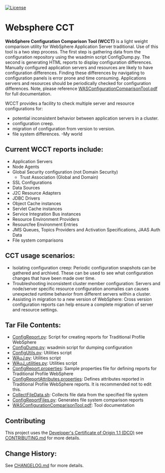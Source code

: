 [![License](https://img.shields.io/badge/License-ASL%202.0-green.svg)](https://opensource.org/licenses/Apache-2.0)

# Websphere CCT 

**WebSphere Configuration Comparison Tool (WCCT)** is a light weight comparison utility for WebSphere Application Server traditional.  Use of this tool is a two step process.  The first step is gathering data from the configuration repository using the wsadmin script ConfigDump.py.  The second is generating HTML reports to display configuration differences.  Manually configured application servers and resources are likely to have configuration differences. Finding these differences by navigating to configuration panels is error prone and time consuming. Applications servers and resources should be periodically checked for configuration differences.  Note, please reference [WASConfigurationComparisonTool.pdf](WASConfigurationComparisonTool.pdf) for full documentation.  

WCCT provides a facility to check multiple server and resource configurations for:
- potential inconsistent behavior between application servers in a cluster.
- configuration creep.
- migration of configuration from version to version.
- file system differences. -My world

## Current WCCT reports include:
- Application Servers
- Node Agents
- Global Security configuration (not Domain Security)
  - Trust Association (Global and Domain)
- SSL Configurations
- Data Sources
- J2C Resource Adapters
- JDBC Drivers
- Object Cache instances
- Servlet Cache instances
- Service Integration Bus instances
- Resource Environment Providers
- Resourcfee Environment Entries
- JMS Queues, Topics Providers and Activation Specifications, JAAS Auth Data
- File system comparisons

## CCT usage scenarios:
- Isolating configuration creep: Periodic configuration snapshots can be gathered and archived. These can be used to see what configuration changes that have been made over time.
- Troubleshooting inconsistent cluster member configuration: Servers and node/server specific resource configuration anomalies can causes unexpected runtime behavior from different servers within a cluster.
- Assisting in migration to a new version of WebSphere: Cross version configuration reports can help ensure a complete migration of server and resource settings.

## Tar File Contents:
- [ConfigReport.py](ConfigReport.py): Script for creating reports for Traditional Profile WebSphere
- [ConfigDump.py](ConfigDump.py): wsadmin script for dumping configuration
- [ConfigUtils.py](ConfigUtils.py): Utilities script
- [WAuJ.py](WAuJ.py): Utilities script
- [WAuJ_utilities.py](WAuJ_utilities.py): Utilities script
- [ConfigReport.properties](ConfigReport.properties): Sample properties file for defining reports for Traditional Profile WebSphere
- [ConfigReportAttributes.properties](ConfigReportAttributes.properties): Defines attributes reported in Traditional Profile WebSphere reports.  It is recommended not to edit this.
- [CollectFileData.sh](CollectFileData.sh): Collects file data from the specified file system
- [ConfigReportFiles.py](ConfigReportFiles.py): Generates file system comparison reports
- [WASConfigurationComparisonTool.pdf](WASConfigurationComparisonTool.pdf): Tool documentation

## Contributing

This project uses the [Developer's Certificate of Origin 1.1 (DCO)](https://github.com/hyperledger/fabric/blob/master/docs/source/DCO1.1.txt) see [CONTRIBUTING.md](CONTRIBUTING.md) for more details.

## Change History:

See [CHANGELOG.md](CHANGELOG.md) for more details.
